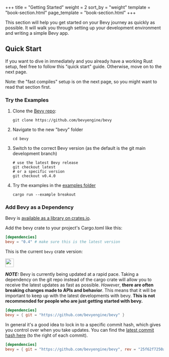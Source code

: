 +++
title = "Getting Started"
weight = 2
sort_by = "weight"
template = "book-section.html"
page_template = "book-section.html"
+++

This section will help you get started on your Bevy journey as quickly as possible. It will walk you through setting up your development environment and writing a simple Bevy app.

## Quick Start

If you want to dive in immediately and you already have a working Rust setup, feel free to follow this "quick start" guide. Otherwise, move on to the next page.

Note: the "fast compiles" setup is on the next page, so you might want to read that section first.

### Try the Examples

1. Clone the [Bevy repo](https://github.com/bevyengine/bevy):
    ```
    git clone https://github.com/bevyengine/bevy
    ```
2. Navigate to the new "bevy" folder
    ```
    cd bevy
    ```
3. Switch to the correct Bevy version (as the default is the git main development branch)
    ```
    # use the latest Bevy release
    git checkout latest
    # or a specific version
    git checkout v0.4.0
    ```
4. Try the examples in the [examples folder](https://github.com/bevyengine/bevy/tree/latest/examples#examples)
    ```
    cargo run --example breakout
    ```

### Add Bevy as a Dependency
 
Bevy is [available as a library on crates.io](https://crates.io/crates/bevy).


Add the bevy crate to your project's Cargo.toml like this:

```toml
[dependencies]
bevy = "0.4" # make sure this is the latest version
```

This is the current `bevy` crate version:

<a href="https://crates.io/crates/bevy"><img src="https://img.shields.io/crates/v/bevy.svg" style="height: 1.7rem;"/></a>

**_NOTE:_** Bevy is currently being updated at a rapid pace. Taking a dependency on the git repo instead of the cargo crate will allow you to receive the latest updates as fast as possible. *However*, **there are often breaking changes made to APIs and behavior**. This means that it will be important to keep up with the latest developments with bevy. **This is not recommended for people who are just getting started with bevy.**
```toml
[dependencies]
bevy = { git = "https://github.com/bevyengine/bevy" }
```

In general it's a good idea to lock in to a specific commit hash, which gives you control over when you take updates. You can find the [latest commit hash here](https://github.com/bevyengine/bevy/commits/main) (to the right of each commit).

```toml
[dependencies]
bevy = { git = "https://github.com/bevyengine/bevy", rev = "25f62f7250a0d750068dc32533b9433f7985af98" }
```
